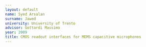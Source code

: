 ```yaml
---
layout: default 
name: Syed Arsalan
surname: Jawed
university: University of Trento
advisor: Gottardi Massimo
year: 2009
title: CMOS readout interfaces for MEMS capacitive microphones
---
```

